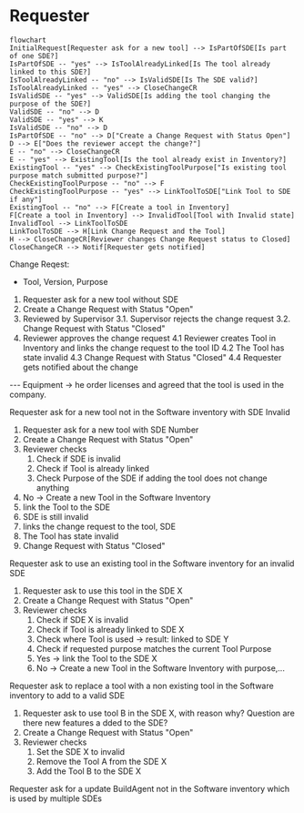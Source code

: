 # Requester


```mermaid
flowchart
InitialRequest[Requester ask for a new tool] --> IsPartOfSDE[Is part of one SDE?]
IsPartOfSDE -- "yes" --> IsToolAlreadyLinked[Is The tool already linked to this SDE?]
IsToolAlreadyLinked -- "no" --> IsValidSDE[Is The SDE valid?]
IsToolAlreadyLinked -- "yes" --> CloseChangeCR
IsValidSDE -- "yes" --> ValidSDE[Is adding the tool changing the purpose of the SDE?]
ValidSDE -- "no" --> D
ValidSDE -- "yes" --> K
IsValidSDE -- "no" --> D
IsPartOfSDE -- "no" --> D["Create a Change Request with Status Open"]
D --> E["Does the reviewer accept the change?"]
E -- "no" --> CloseChangeCR
E -- "yes" --> ExistingTool[Is the tool already exist in Inventory?]
ExistingTool -- "yes" --> CheckExistingToolPurpose["Is existing tool purpose match submitted purpose?"]
CheckExistingToolPurpose -- "no" --> F
CheckExistingToolPurpose -- "yes" --> LinkToolToSDE["Link Tool to SDE if any"]
ExistingTool -- "no" --> F[Create a tool in Inventory]
F[Create a tool in Inventory] --> InvalidTool[Tool with Invalid state]
InvalidTool --> LinkToolToSDE
LinkToolToSDE --> H[Link Change Request and the Tool]
H --> CloseChangeCR[Reviewer changes Change Request status to Closed]
CloseChangeCR --> Notif[Requester gets notified]
```

Change Reqest:
- Tool, Version, Purpose

1. Requester ask for a new tool without SDE
2. Create a Change Request with Status "Open"
3. Reviewed by Supervisor
3.1. Supervisor rejects the change request
3.2. Change Request with Status "Closed"
4. Reviewer approves the change request
4.1 Reviewer creates Tool in Inventory and links the change request to the tool ID
4.2 The Tool has state invalid
4.3 Change Request with Status "Closed"
4.4 Requester gets notified about the change

--- Equipment -> he order licenses and agreed that the tool is used in the company.

Requester ask for a new tool not in the Software inventory with SDE Invalid

1. Requester ask for a new tool with SDE Number
2. Create a Change Request with Status "Open"
3. Reviewer checks
   1. Check if SDE is invalid
   2. Check if Tool is already linked
   3. Check Purpose of the SDE if adding the tool does not change anything
4. No -> Create a new Tool in the Software Inventory
5. link the Tool to the SDE
6. SDE is still invalid
7. links the change request to the tool, SDE
8. The Tool has state invalid
9. Change Request with Status "Closed"

Requester ask to use an existing tool in the Software inventory for an invalid SDE

1. Requester ask to use this tool in the SDE X
2. Create a Change Request with Status "Open"
3. Reviewer checks
   1. Check if SDE X is invalid
   2. Check if Tool is already linked to SDE X
   3. Check where Tool is used -> result: linked to SDE Y
   4. Check if requested purpose matches the current Tool Purpose
   5. Yes -> link the Tool to the SDE X
   6. No -> Create a new Tool in the Software Inventory with purpose,...

Requester ask to replace a tool with a non existing tool in the Software inventory to add to a valid SDE
1. Requester ask to use tool B in the SDE X, with reason why? Question are there new features a  dded to the SDE?
2. Create a Change Request with Status "Open"
3. Reviewer checks
   1. Set the SDE X to invalid
   2. Remove the Tool A from the SDE X
   3. Add the Tool B to the SDE X


Requester ask for a update BuildAgent not in the Software inventory which is used by multiple SDEs